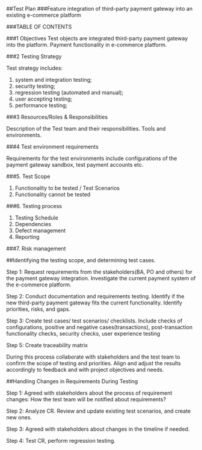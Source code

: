##Test Plan
###Feature integration of third-party payment gateway into an existing e-commerce platform

###TABLE OF CONTENTS


###1	Objectives
Test objects are integrated third-party payment gateway into the platform. Payment functionality in e-commerce platform.

###2	Testing Strategy

Test strategy includes:
 1) system and integration testing;
 2) security testing;
 3) regression testing (automated and manual);
 4) user accepting testing;
 5) performance testing;

###3 	Resources/Roles & Responsibilities

Description of the Test team and their responsibilities. Tools and environments.

###4	Test environment requirements

Requirements for the test environments include configurations of the payment gateway sandbox, test payment accounts etc.

###5. Test Scope

1. Functionality to be tested / Test Scenarios
2. Functionality cannot be tested

###6. Testing process

1. Testing Schedule
2. Dependencies
3. Defect management
4. Reporting

###7. Risk management



##Identifying the testing scope, and determining test cases.

Step 1: Request requirements from the stakeholders(BA, PO and others) for the payment gateway integration. Investigate the current payment system of the e-commerce platform.

Step 2: Conduct documentation and requirements testing. Identify if the new third-party payment gateway fits the current functionality. Identify priorities, risks, and gaps.

Step 3: Create test cases/ test scenarios/ checklists. Include checks of configurations, positive and negative cases(transactions), post-transaction functionality checks, security checks, user experience testing

Step 5: Create traceability matrix

During this process collaborate with stakeholders and the test team to confirm the scope of testing and priorities. Align and adjust the results accordingly to feedback and with project objectives and needs.


##Handling Changes in Requirements During Testing

Step 1: Agreed with stakeholders about the process of requirement changes: How the test team will be notified about requirements?

Step 2: Analyze CR. Review and update existing test scenarios, and create new ones.

Step 3: Agreed with stakeholders about changes in the timeline if needed.

Step 4: Test CR, perform regression testing.

